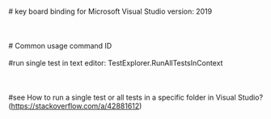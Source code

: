 <br># key board binding for Microsoft Visual Studio
version: 2019</br>
<br></br>
<br># Common usage command ID</br>
<br>#run single test in text editor: TestExplorer.RunAllTestsInContext</br>
<br></br>
<br>#see How to run a single test or all tests in a specific folder in Visual Studio? (https://stackoverflow.com/a/42881612)</br>
